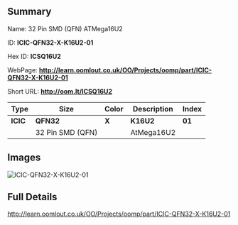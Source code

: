 

## Summary
 
Name: 32 Pin SMD (QFN) ATMega16U2

ID: __ICIC-QFN32-X-K16U2-01__

Hex ID: __ICSQ16U2__

WebPage: __http://learn.oomlout.co.uk/OO/Projects/oomp/part/ICIC-QFN32-X-K16U2-01__

Short URL: __http://oom.lt/ICSQ16U2__


| Type   | Size   | Color   | Description   | Index   |    
| ----- | ------   | ------   | -----   | ----   |    
| __ICIC__   					| __QFN32__   					| __X__    						| __K16U2__    					| __01__ |    
| 		| 32 Pin SMD (QFN)	| 		| AtMega16U2	| 	|

## Images
![ICIC-QFN32-X-K16U2-01](http://oomlout.com/oomp-gen/parts/ICIC-QFN32-X-K16U2-01/ICIC-QFN32-X-K16U2-01_420.jpg)

## Full Details

 http://learn.oomlout.co.uk/OO/Projects/oomp/part/ICIC-QFN32-X-K16U2-01

